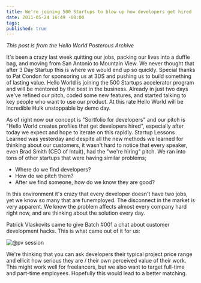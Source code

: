 ```yaml
---
title: We're joining 500 Startups to blow up how developers get hired
date: 2011-05-24 16:49 -08:00
tags:
published: true
---
```


*This post is from the Hello World Posterous Archive*

It's been a crazy last week quitting our jobs, packing our lives into a duffle bag, and moving from San Antonio to Mountain View. We never thought that after 3 Day Startup this is where we would end up so quickly. Special thanks to Pat Condon for sponsoring us at 3DS and pushing us to build something of lasting value. Hello World is joining the 500 Startups accelerator program and will be mentored by the best in the business. Already in just two days we've refined our pitch, coded some new features, and started talking to key people who want to use our product. At this rate Hello World will be Incredible Hulk unstoppable by demo day.

As of right now our concept is "Sortfolio for developers" and our pitch is "Hello World creates profiles that get developers hired", especially after today we expect and hope to iterate on this rapidly. Startup Lessons Learned was yesterday and despite all the new methods we learned for thinking about our customers, it wasn't hard to notice that every speaker, even Brad Smith (CEO of Intuit), had the "we're hiring" pitch. We ran into tons of other startups that were having similar problems;

* Where do we find developers?
* How do we pitch them?
* After we find someone, how do we know they are good?

In this environment it's crazy that every developer doesn't have two jobs, yet we know so many that are funemployed. The disconnect in the market is very apparent. We know the problem affects almost every company hard right now, and are thinking about the solution every day.

Patrick Vlaskovits came to give Batch #001 a chat about customer development hacks. This is what came out of it for us:

![@pv session](pv-500.jpg)

We're thinking that you can ask developers their typical project price range and ellicit how serious they are / their own perceived value of their work. This might work well for freelancers, but we also want to target full-time and part-time employees. Hopefully this would lead to a better matching.
